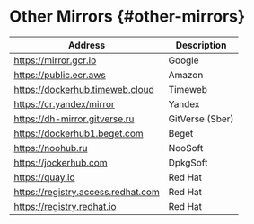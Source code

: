 # Other Mirrors {#other-mirrors}

| Address                            | Description     |
| ---------------------------------- | --------------- |
| https://mirror.gcr.io              | Google          |
| https://public.ecr.aws             | Amazon          |
| https://dockerhub.timeweb.cloud    | Timeweb         |
| https://cr.yandex/mirror           | Yandex          |
| https://dh-mirror.gitverse.ru      | GitVerse (Sber) |
| https://dockerhub1.beget.com       | Beget           |
| https://noohub.ru                  | NooSoft         |
| https://jockerhub.com              | DpkgSoft        |
| https://quay.io                    | Red Hat         |
| https://registry.access.redhat.com | Red Hat         |
| https://registry.redhat.io         | Red Hat         |
